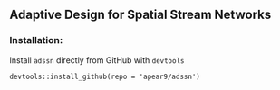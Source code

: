 ## Adaptive Design for Spatial Stream Networks

### Installation:

Install `adssn` directly from GitHub with `devtools`

```devtools::install_github(repo = 'apear9/adssn')```

